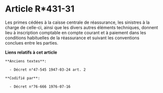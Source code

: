# Article R*431-31

Les primes cédées à la caisse centrale de réassurance, les sinistres à la charge de celle-ci, ainsi que les divers autres
éléments techniques, donnent lieu à inscription comptable en compte courant et à paiement dans les conditions habituelles de
la réassurance et suivant les conventions conclues entre les parties.

**Liens relatifs à cet article**

	**Anciens textes**:

	  - Décret n°47-545 1947-03-24 art. 2

	**Codifié par**:

	  - Décret n°76-666 1976-07-16
